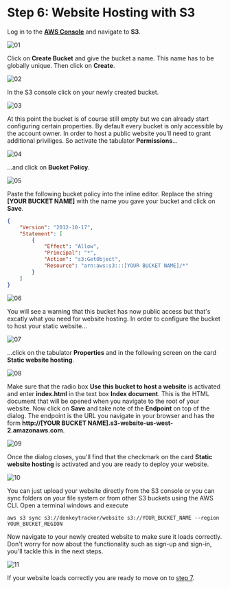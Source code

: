 # Step 6: Website Hosting with S3

Log in to the **[AWS Console](https://console.aws.amazon.com)** and navigate to **S3**.  

![01](./images/01.jpg)

Click on **Create Bucket** and give the bucket a name. This name has to be globally unique. Then click on **Create**.

![02](./images/02.jpg)

In the S3 console click on your newly created bucket.

![03](./images/03.jpg)

At this point the bucket is of course still empty but we can already start configuring certain properties. By default every bucket is only accessible by the account owner. In order to host a public website you'll need to grant additional priviliges. So activate the tabulator **Permissions**...

![04](./images/04.jpg)

...and click on **Bucket Policy**. 

![05](./images/05.jpg)

Paste the following bucket policy into the inline editor. Replace the string **[YOUR BUCKET NAME]** with the name you gave your bucket and click on **Save**.

```json
{
    "Version": "2012-10-17",
    "Statement": [
        {
            "Effect": "Allow",
            "Principal": "*",
            "Action": "s3:GetObject",
            "Resource": "arn:aws:s3:::[YOUR BUCKET NAME]/*"
        }
    ]
}
```

![06](./images/06.jpg)

You will see a warning that this bucket has now public access but that's excatly what you need for website hosting. In order to configure the bucket to host your static website...

![07](./images/07.jpg)

 ...click on the tabulator **Properties** and in the following screen on the card **Static website hosting**.

![08](./images/08.jpg)

Make sure that the radio box **Use this bucket to host a website** is activated and enter **index.html** in the text box **Index document**. This is the HTML document that will be opened when you navigate to the root of your website. Now click on **Save** and take note of the **Endpoint** on top of the dialog. The endpoint is the URL you navigate in your browser and has the form **http://[YOUR BUCKET NAME].s3-website-us-west-2.amazonaws.com**.

![09](./images/09.jpg)

Once the dialog closes, you'll find that the checkmark on the card **Static website hosting** is activated and you are ready to deploy your website. 

![10](./images/10.jpg)

You can just upload your website directly from the S3 console or you can sync folders on your file system or from other S3 buckets using the AWS CLI. Open a terminal windows and execute 

```text
aws s3 sync s3://donkeytracker/website s3://YOUR_BUCKET_NAME --region YOUR_BUCKET_REGION
```

Now navigate to your newly created website to make sure it loads correctly. Don't worry for now about the functionality such as sign-up and sign-in, you'll tackle this in the next steps. 

![11](./images/11.jpg)

If your website loads correctly you are ready to move on to [step 7](../Step-07).